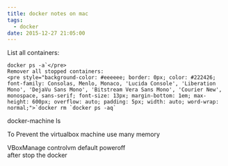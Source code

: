 ```yaml
---
title: docker notes on mac
tags:
  - docker
date: 2015-12-27 21:05:00
---
```


List all containers:

    docker ps -a`</pre>
    Remover all stopped containers:
    <pre style="background-color: #eeeeee; border: 0px; color: #222426; font-family: Consolas, Menlo, Monaco, 'Lucida Console', 'Liberation Mono', 'DejaVu Sans Mono', 'Bitstream Vera Sans Mono', 'Courier New', monospace, sans-serif; font-size: 13px; margin-bottom: 1em; max-height: 600px; overflow: auto; padding: 5px; width: auto; word-wrap: normal;">`docker rm `docker ps -aq`

docker-machine ls

To Prevent the virtualbox machine use many memory

<div class="p1"><span class="s1">VBoxManage controlvm default poweroff</span></div><div class="p1"><span class="s1">after stop the docker</span></div>
